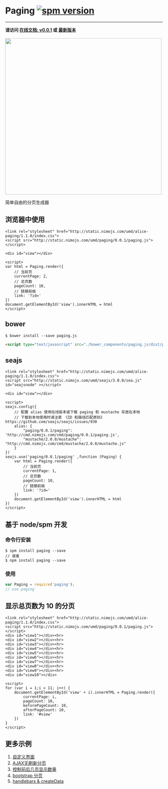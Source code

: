 # Paging [![spm version](http://spmjs.io/badge/paging)](http://spmjs.io/package/paging)

---

<div id="online-tip">
<strong>
  请访问 <a href="http://static.nimojs.com/umd/alice-paging/1.1.0/index.css">在线文档: v0.0.1</a>
  或 <a href="http://spmjs.io/docs/paging/latest/">最新版本</a>
</strong>
<br><br>
<img src="https://cloud.githubusercontent.com/assets/3949015/7386863/150a781c-ee8b-11e4-91a3-ec686b565e50.gif" style="width:500px;" />
</div>

<script>
if (/^\/docs\/paging\//.test(location.pathname)) {
    document.getElementById('online-tip').style.display = 'none'
}
</script>

简单自由的分页生成器

## 浏览器中使用

````iframe:40
<link rel="stylesheet" href="http://static.nimojs.com/umd/alice-paging/1.1.0/index.css">
<script src="http://static.nimojs.com/umd/paging/0.0.1/paging.js"></script>

<div id="view"></div>

<script>
var html = Paging.render({
    // 当前页
    currentPage: 2,
    // 总页数
    pageCount: 10,
    // 链接前缀
    link: '?id='
})
document.getElementById('view').innerHTML = html
</script>
````
## bower

```html
$ bower install --save paging.js

<script type="text/javascript" src="./bower_components/paging.js/dist/paging.js"></script>
```

## seajs


````iframe:40
<link rel="stylesheet" href="http://static.nimojs.com/umd/alice-paging/1.1.0/index.css">
<script src="http://static.nimojs.com/umd/seajs/3.0.0/sea.js" id="seajsnode" ></script>

<div id="view"></div>

<script>
seajs.config({
    // 配置 alias 使用在线版本或下载 paging 和 mustache 存放在本地
    // 下载到本地使用时请注意 《ID 和路径匹配原则》https://github.com/seajs/seajs/issues/930
    alias: {
        "paging/0.0.1/paging": 'http://cmd.nimojs.com/cmd/paging/0.0.1/paging.js',
        "mustache/2.0.0/mustache": "http://cmd.nimojs.com/cmd/mustache/2.0.0/mustache.js"
    }
})
seajs.use('paging/0.0.1/paging' ,function (Paging) {
    var html = Paging.render({
        // 当前页
        currentPage: 1,
        // 总页数
        pageCount: 10,
        // 链接前缀
        link: '?id='
    })
    document.getElementById('view').innerHTML = html
})
</script>
````
## 基于 node/spm 开发

### 命令行安装

```
$ spm install paging --save
// 或者
$ npm install paging --save
```

### 使用

```js
var Paging = require('paging');
// use paging
```


## 显示总页数为 10 的分页


````iframe:205
<link rel="stylesheet" href="http://static.nimojs.com/umd/alice-paging/1.1.0/index.css">
<script src="http://static.nimojs.com/umd/paging/0.0.1/paging.js"></script>
<div id="view1"></div><hr>
<div id="view2"></div><hr>
<div id="view3"></div><hr>
<div id="view4"></div><hr>
<div id="view5"></div><hr>
<div id="view6"></div><hr>
<div id="view7"></div><hr>
<div id="view8"></div><hr>
<div id="view9"></div><hr>
<div id="view10"></div>

<script>
for (var i = 1;i < 11; i++) {
    document.getElementById('view' + i).innerHTML = Paging.render({
        currentPage: i,
        pageCount: 10,
        beforePageCount: 10,
        afterPageCount: 10,
        link: '#view'
    })    
}
</script>
````

## 更多示例

1. [自定义界面](examples/index.md)
2. [AJAX无刷新分页](examples/ajax.md)
3. [控制前后几页显示数量](examples/beforePageCount.md)
4. [bootstrap 分页](examples/bootstrap.md)
5. [handlebars & createData](handlebars.md)